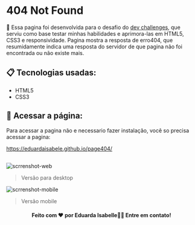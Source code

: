 # 404 Not Found
<p>🚀 Essa pagina foi desenvolvida para o desafio do  <a href="https://devchallenges.io/" target="_blank">dev challenges</a>, que serviu como base testar minhas habilidades e aprimora-las em HTML5, CSS3 e responsividade. Pagina mostra a resposta de erro404, que resumidamente indica uma resposta do servidor de que pagina não foi encontrada ou não existe mais. </p>

## 📋 Tecnologias usadas:
* HTML5
* CSS3

## 🔧 Acessar a página:
<p>Para acessar a pagina não e necessario fazer instalação, você so precisa acessar a pagina:</p>
<a href="https://eduardaisabele.github.io/page404/" target="_blank"> https://eduardaisabele.github.io/page404/</a>

##

![scrrenshot-web](https://user-images.githubusercontent.com/92763302/226197101-dbddf431-eae1-476c-9392-4aa33480d1ef.png)
>Versão para desktop

![scrrenshot-mobile](https://user-images.githubusercontent.com/92763302/226197130-80ad27c9-0f66-4b00-ab41-a7e526110417.png)
>Versão mobile

<h4 align="center"> 
	Feito com ❤️ por Eduarda Isabelle👋🏽 Entre em contato!
</h4>

